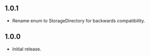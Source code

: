 ## 1.0.1

* Rename enum to StorageDirectory for backwards compatibility.

## 1.0.0

* Initial release.
